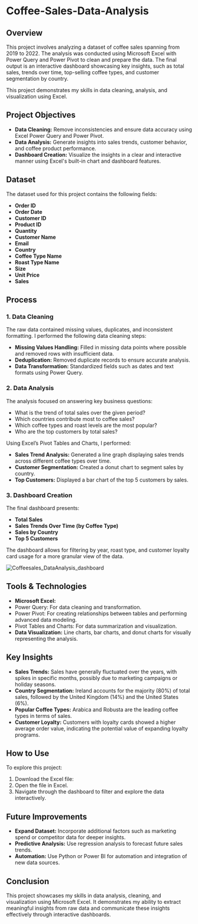 # Coffee-Sales-Data-Analysis
## Overview
This project involves analyzing a dataset of coffee sales spanning from 2019 to 2022. The analysis was conducted using Microsoft Excel with Power Query and Power Pivot to clean and prepare the data. The final output is an interactive dashboard showcasing key insights, such as total sales, trends over time, top-selling coffee types, and customer segmentation by country.

This project demonstrates my skills in data cleaning, analysis, and visualization using Excel.

## Project Objectives
- **Data Cleaning:** Remove inconsistencies and ensure data accuracy using Excel Power Query and Power Pivot.
- **Data Analysis:** Generate insights into sales trends, customer behavior, and coffee product performance.
- **Dashboard Creation:** Visualize the insights in a clear and interactive manner using Excel's built-in chart and dashboard features.

## Dataset
The dataset used for this project contains the following fields:
- **Order ID**
- **Order Date**
- **Customer ID**
- **Product ID**
- **Quantity**
- **Customer Name**
- **Email**
- **Country**
- **Coffee Type Name**
- **Roast Type Name**
- **Size**
- **Unit Price**
- **Sales**

## Process
### 1. Data Cleaning
The raw data contained missing values, duplicates, and inconsistent formatting. I performed the following data cleaning steps:
- **Missing Values Handling:** Filled in missing data points where possible and removed rows with insufficient data.
- **Deduplication:** Removed duplicate records to ensure accurate analysis.
- **Data Transformation:** Standardized fields such as dates and text formats using Power Query.

### 2. Data Analysis
The analysis focused on answering key business questions:
- What is the trend of total sales over the given period?
- Which countries contribute most to coffee sales?
- Which coffee types and roast levels are the most popular?
- Who are the top customers by total sales?
  
Using Excel’s Pivot Tables and Charts, I performed:
- **Sales Trend Analysis:** Generated a line graph displaying sales trends across different coffee types over time.
- **Customer Segmentation:** Created a donut chart to segment sales by country.
- **Top Customers:** Displayed a bar chart of the top 5 customers by sales.
  
### 3. Dashboard Creation
The final dashboard presents:
- **Total Sales**
- **Sales Trends Over Time (by Coffee Type)**
- **Sales by Country**
- **Top 5 Customers**
  
The dashboard allows for filtering by year, roast type, and customer loyalty card usage for a more granular view of the data.

![Coffeesales_DataAnalysis_dashboard](https://github.com/user-attachments/assets/4815397d-5948-4718-8c64-8406ab7f6f3c)

## Tools & Technologies
- **Microsoft Excel:**
 - Power Query: For data cleaning and transformation.
 - Power Pivot: For creating relationships between tables and performing advanced data modeling.
 - Pivot Tables and Charts: For data summarization and visualization.
- **Data Visualization:** Line charts, bar charts, and donut charts for visually representing the analysis.

## Key Insights
- **Sales Trends:** Sales have generally fluctuated over the years, with spikes in specific months, possibly due to marketing campaigns or holiday seasons.
- **Country Segmentation:** Ireland accounts for the majority (80%) of total sales, followed by the United Kingdom (14%) and the United States (6%).
- **Popular Coffee Types:** Arabica and Robusta are the leading coffee types in terms of sales.
- **Customer Loyalty:** Customers with loyalty cards showed a higher average order value, indicating the potential value of expanding loyalty programs.

## How to Use
To explore this project:

1. Download the Excel file:
2. Open the file in Excel.
3. Navigate through the dashboard to filter and explore the data interactively.

## Future Improvements
- **Expand Dataset:** Incorporate additional factors such as marketing spend or competitor data for deeper insights.
- **Predictive Analysis:** Use regression analysis to forecast future sales trends.
- **Automation:** Use Python or Power BI for automation and integration of new data sources.

## Conclusion
This project showcases my skills in data analysis, cleaning, and visualization using Microsoft Excel. It demonstrates my ability to extract meaningful insights from raw data and communicate these insights effectively through interactive dashboards.


















